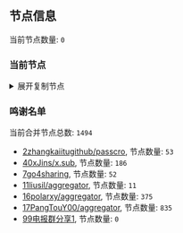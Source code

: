 
## 节点信息
当前节点数量: `0`
### 当前节点
<details>
  <summary>展开复制节点</summary>

    

</details>

### 鸣谢名单
当前合并节点总数: `1494`
- [2zhangkaiitugithub/passcro](https://github.com/zhangkaiitugithub/passcro), 节点数量: `53`
- [40xJins/x.sub](https://github.com/0xJins/x.sub), 节点数量: `186`
- [7go4sharing](https://github.com/go4sharing), 节点数量: `52`
- [11liusil/aggregator](https://github.com/liusil/aggregator), 节点数量: `11`
- [16polarxy/aggregator](https://github.com/polarxy/aggregator), 节点数量: `375`
- [17PangTouY00/aggregator](https://github.com/PangTouY00/aggregator), 节点数量: `835`
- [99电报群分享1](https://github.com/cdddbc/getAirport), 节点数量: `0`


